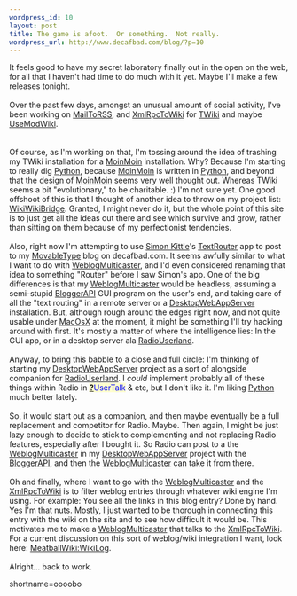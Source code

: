 ```yaml
--- 
wordpress_id: 10
layout: post
title: The game is afoot.  Or something.  Not really.
wordpress_url: http://www.decafbad.com/blog/?p=10
---
```

It feels good to have my secret laboratory finally out in the open on the web, for all that I haven't had time to do much with it yet.  Maybe I'll make a few releases tonight.
<br /><br />
Over the past few days, amongst an unusual amount of social activity, I've been working on <a href="http://www.decafbad.com/twiki/bin/view/Main/MailToRSS">MailToRSS</a>, and <a href="http://www.decafbad.com/twiki/bin/view/Main/XmlRpcToWiki">XmlRpcToWiki</a> for <a href="http://www.decafbad.com/twiki/bin/view/TWiki/WebHome">TWiki</a> and maybe <a href="http://www.decafbad.com/twiki/bin/view/Main/UseModWiki">UseModWiki</a>.  
<br /><br />
Of course, as I'm working on that, I'm tossing around the idea of trashing my TWiki installation for a <a href="http://www.decafbad.com/twiki/bin/view/Main/MoinMoin">MoinMoin</a> installation.  Why?  Because I'm starting to really dig <a href="http://www.decafbad.com/twiki/bin/view/Main/Python">Python</a>, because <a href="http://www.decafbad.com/twiki/bin/view/Main/MoinMoin">MoinMoin</a> is written in <a href="http://www.decafbad.com/twiki/bin/view/Main/Python">Python</a>, and beyond that the design of <a href="http://www.decafbad.com/twiki/bin/view/Main/MoinMoin">MoinMoin</a> seems very well thought out.  Whereas TWiki seems a bit "evolutionary," to be charitable.  :)  I'm not sure yet.  One good offshoot of this is that I thought of another idea to throw on my project list: <a href="http://www.decafbad.com/twiki/bin/view/Main/WikiWikiBridge">WikiWikiBridge</a>.  Granted, I might never do it, but the whole point of this site is to just get all the ideas out there and see which survive and grow, rather than sitting on them because of my perfectionist tendencies.
<br /><br />
Also, right now I'm attempting to use <a href="http://simon.kittle.info">Simon Kittle</a>'s <a href="http://simon.kittle.info/textrouter">TextRouter</a> app to post to my <a href="http://www.decafbad.com/twiki/bin/view/Main/MovableType">MovableType</a> blog on decafbad.com.  It seems awfully similar to what I want to do with <a href="http://www.decafbad.com/twiki/bin/view/Main/WeblogMulticaster">WeblogMulticaster</a>, and I'd even considered renaming that idea to something "Router" before I saw Simon's app.  One of the big differences is that my <a href="http://www.decafbad.com/twiki/bin/view/Main/WeblogMulticaster">WeblogMulticaster</a> would be headless, assuming a semi-stupid <a href="http://www.decafbad.com/twiki/bin/view/Main/BloggerAPI">BloggerAPI</a> GUI program on the user's end, and taking care of all the "text routing" in a remote server or a <a href="http://www.decafbad.com/twiki/bin/view/Main/DesktopWebAppServer">DesktopWebAppServer</a> installation.  But, although rough around the edges right now, and not quite usable under <a href="http://www.decafbad.com/twiki/bin/view/Main/?topic=MacOsX">MacOsX</a> at the moment, it might be something I'll try hacking around with first.  It's mostly a matter of where the intelligence lies: In the GUI app, or in a desktop server ala <a href="http://www.decafbad.com/twiki/bin/view/Main/RadioUserland">RadioUserland</a>.
<br /><br />
Anyway, to bring this babble to a close and full circle:  I'm thinking of starting my <a href="http://www.decafbad.com/twiki/bin/view/Main/DesktopWebAppServer">DesktopWebAppServer</a> project as a sort of alongside companion for <a href="http://www.decafbad.com/twiki/bin/view/Main/RadioUserland">RadioUserland</a>.  I <i>could</i> implement probably all of these things within Radio in <span style='background : #FFFFCE;'><a href="http://www.decafbad.com/twiki/bin/edit/Main/UserTalk?topicparent=Main.FilterData"><b>?</b></a><font color="#0000FF">UserTalk</font></span> &amp; etc, but I don't like it.  I'm liking <a href="http://www.decafbad.com/twiki/bin/view/Main/Python">Python</a> much better lately.
<br /><br />
So, it would start out as a companion, and then maybe eventually be a full replacement and competitor for Radio.  Maybe.  Then again, I might be just lazy enough to decide to stick to complementing and not replacing Radio features, especially after I bought it.  So Radio can post to a the <a href="http://www.decafbad.com/twiki/bin/view/Main/WeblogMulticaster">WeblogMulticaster</a> in my <a href="http://www.decafbad.com/twiki/bin/view/Main/DesktopWebAppServer">DesktopWebAppServer</a> project with the <a href="http://www.decafbad.com/twiki/bin/view/Main/BloggerAPI">BloggerAPI</a>, and then the <a href="http://www.decafbad.com/twiki/bin/view/Main/WeblogMulticaster">WeblogMulticaster</a> can take it from there.
<br /><br />
Oh and finally, where I want to go with the <a href="http://www.decafbad.com/twiki/bin/view/Main/WeblogMulticaster">WeblogMulticaster</a> and the <a href="http://www.decafbad.com/twiki/bin/view/Main/XmlRpcToWiki">XmlRpcToWiki</a> is to filter weblog entries through whatever wiki engine I'm using.  For example:  You see all the links in this blog entry?  Done by hand.  Yes I'm that nuts.  Mostly, I just wanted to be thorough in connecting this entry with the wiki on the site and to see how difficult it would be.  This motivates me to make a <a href="http://www.decafbad.com/twiki/bin/view/Main/WeblogMulticaster">WeblogMulticaster</a> that talks to the <a href="http://www.decafbad.com/twiki/bin/view/Main/XmlRpcToWiki">XmlRpcToWiki</a>.  For a current discussion on this sort of weblog/wiki integration I want, look here: <a href="http://www.usemod.com/cgi-bin/mb.pl?WikiLog">MeatballWiki:WikiLog</a>.
<br /><br />
Alright...  back to work.
<!--more-->
shortname=oooobo
